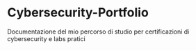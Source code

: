 # Cybersecurity-Portfolio
Documentazione del mio percorso di studio per certificazioni di cybersecurity e labs pratici
